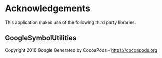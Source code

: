 # Acknowledgements
This application makes use of the following third party libraries:

## GoogleSymbolUtilities

Copyright 2016 Google
Generated by CocoaPods - https://cocoapods.org

